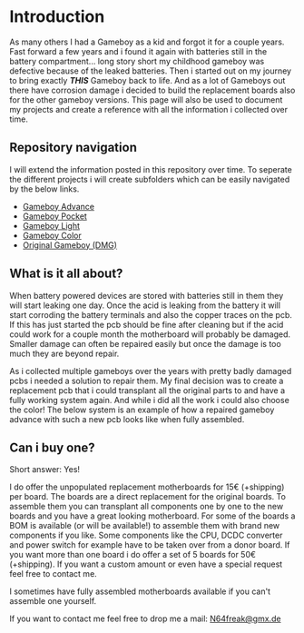 # Introduction

As many others I had a Gameboy as a kid and forgot it for a couple years. 
Fast forward a few years and i found it again with batteries still in the battery compartment... long story short my childhood gameboy was defective because of the leaked batteries.
Then i started out on my journey to bring exactly ***THIS*** Gameboy back to life. And as a lot of Gameboys out there have corrosion damage i decided to build the replacement boards also for the other gameboy versions.
This page will also be used to document my projects and create a reference with all the information i collected over time.

## Repository navigation

I will extend the information posted in this repository over time. To seperate the different projects i will create subfolders which can be easily navigated by the below links.

- [Gameboy Advance](/Advance/)
- [Gameboy Pocket](/Pocket/README.md)
- [Gameboy Light](/Light/README.md)
- [Gameboy Color](/Color/README.md)
- [Original Gameboy (DMG)](/DMG/README.md)

## What is it all about?

When battery powered devices are stored with batteries still in them they will start leaking one day.
Once the acid is leaking from the battery it will start corroding the battery terminals and also the copper traces on the pcb.
If this has just started the pcb should be fine after cleaning but if the acid could work for a couple month the motherboard will probably be damaged.
Smaller damage can often be repaired easily but once the damage is too much they are beyond repair.

As i collected multiple gameboys over the years with pretty badly damaged pcbs i needed a solution to repair them. My final decision was to create a replacement pcb that i could transplant all the original parts to and have a fully working system again.
And while i did all the work i could also choose the color! The below system is an example of how a repaired gameboy advance with such a new pcb looks like when fully assembled. 

## Can i buy one?

Short answer: Yes!

I do offer the unpopulated replacement motherboards for 15€ (+shipping) per board. The boards are a direct replacement for the original boards.
To assemble them you can transplant all components one by one to the new boards and you have a great looking motherboard.
For some of the boards a BOM is available (or will be available!) to assemble them with brand new components if you like.
Some components like the CPU, DCDC converter and power switch for example have to be taken over from a donor board.
If you want more than one board i do offer a set of 5 boards for 50€ (+shipping). If you want a custom amount or even have a special request feel free to contact me.

I sometimes have fully assembled motherboards available if you can't assemble one yourself.

If you want to contact me feel free to drop me a mail: N64freak@gmx.de

